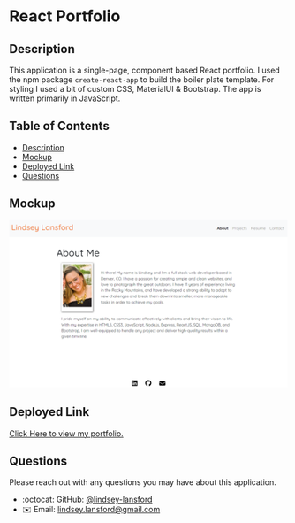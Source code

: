 # React Portfolio

## Description

This application is a single-page, component based React portfolio. I used the npm package ```create-react-app``` to build the boiler plate template. For styling I used a bit of custom CSS, MaterialUI & Bootstrap. The app is written primarily in JavaScript.

## Table of Contents

  - [Description](#description)
  - [Mockup](#mockup)
  - [Deployed Link](#deployed-link)
  - [Questions](#questions)

## Mockup

![Screenshot of the deployed application](mockupimage.png)

## Deployed Link

[Click Here to view my portfolio.](https://lindsey-lansford.github.io/react-portfolio/)

## Questions

Please reach out with any questions you may have about this application.

* :octocat: GitHub: [@lindsey-lansford](https://github.com/lindsey-lansford)
* :envelope: Email: [lindsey.lansford@gmail.com](mailto:lindsey.lansford@gmail.com)
